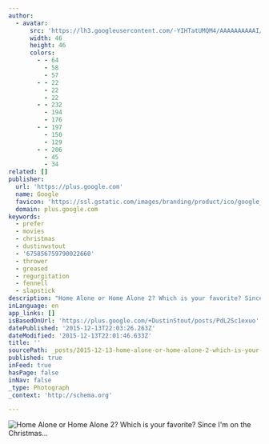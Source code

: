```yaml
---
author:
  - avatar:
      src: 'https://lh3.googleusercontent.com/-YIHTatUMQM4/AAAAAAAAAAI/AAAAAAABuuc/5FNMxpZysKk/s46-c-k-no/photo.jpg'
      width: 46
      height: 46
      colors:
        - - 64
          - 58
          - 57
        - - 22
          - 22
          - 22
        - - 232
          - 194
          - 176
        - - 197
          - 150
          - 129
        - - 206
          - 45
          - 34
related: []
publisher:
  url: 'https://plus.google.com'
  name: Google
  favicon: 'https://ssl.gstatic.com/images/branding/product/ico/google_plus_alldp.ico'
  domain: plus.google.com
keywords:
  - prefer
  - movies
  - christmas
  - dustinwstout
  - '675856759790022660'
  - thrower
  - greased
  - regurgitation
  - fennell
  - slapstick
description: "Home Alone or Home Alone 2? Which is your favorite? Since I'm on the Christmas movie kick, I thought I'd come up with a series of polls to see what... - Dustin W. Stout - Google+"
inLanguage: en
app_links: []
isBasedOnUrl: 'https://plus.google.com/+DustinStout/posts/PdL2Sc1exuo'
datePublished: '2015-12-13T22:03:26.263Z'
dateModified: '2015-12-13T22:01:46.633Z'
title: ''
sourcePath: _posts/2015-12-13-home-alone-or-home-alone-2-which-is-your-favorite-since-i.md
published: true
inFeed: true
hasPage: false
inNav: false
_type: Photograph
_context: 'http://schema.org'

---
```

![Home Alone or Home Alone 2&quest; Which is your favorite&quest; Since I'm on the Christmas&period;&period;&period;](https://lh3.googleusercontent.com/lJkbujjFdo6RWP-99d8MkvMbrfmSX4YEuoDDp4wWMNsy=w259-h324-p-no)